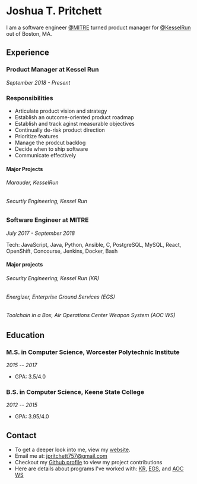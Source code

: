 # Joshua T. Pritchett

I am a software engineer [@MITRE][MITRE] turned product manager for [@KesselRun][KR] out of Boston, MA. 

## Experience

### Product Manager at Kessel Run

*September 2018 - Present*

### Responsibilities

* Articulate product vision and strategy
* Establish an outcome-oriented product roadmap
* Establish and track aginst measurable objectives
* Continually de-risk product direction
* Prioritize features
* Manage the prodcut backlog
* Decide when to ship software
* Communicate effectively

#### Major Projects

###### Marauder, KesselRun
###### Securtiy Engineering, Kessel Run

### Software Engineer at MITRE

*July 2017 - September 2018*

Tech: JavaScript, Java, Python, Ansible, C, PostgreSQL, MySQL, React, OpenShift, Concourse, Jenkins, Docker, Bash

#### Major projects

###### Security Engineering, Kessel Run (KR)
###### Energizer, Enterprise Ground Services (EGS)
###### Toolchain in a Box, Air Operations Center Weapon System (AOC WS)

## Education

### M.S. in Computer Science, Worcester Polytechnic Institute

*2015 -- 2017*

* GPA: 3.5/4.0

### B.S. in Computer Science, Keene State College

*2012 -- 2015*

* GPA: 3.95/4.0

## Contact

* To get a deeper look into me, view my [website][website].
* Email me at: [jpritchett757@gmail.com][email]
* Checkout my [Github profile][github] to view my project contributions
* Here are details about programs I've worked with: [KR][KR], [EGS][EGS], and [AOC WS][AOC WS]

[comment]: <> (References)

[MITRE]: https://www.mitre.org/
[KR]: https://kesselrun.af.mil/
[EGS]: https://www.intelsatgeneral.com/blog/how-to-improve-enterprise-ground-services-for-space/
[AOC WS]: http://www.northropgrumman.com/Capabilities/AOCWS/Pages/default.aspx 
[website]: https://joshuatpritchett.github.io/
[email]: jpritchett757@gmail.com
[github]: https://github.com/JoshuaTPritchett
